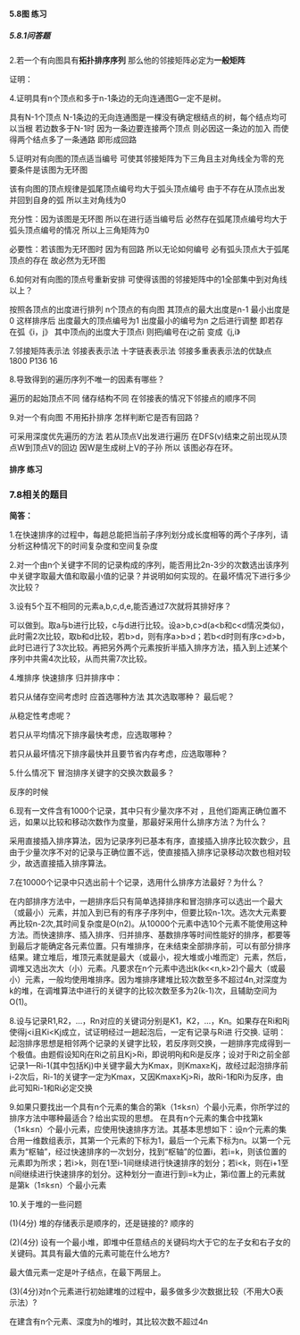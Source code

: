 #### 5.8图 练习

##### 5.8.1问答题

2.若一个有向图具有**拓扑排序序列** 那么他的邻接矩阵必定为**一般矩阵** 

证明：

4.证明具有n个顶点和多于n-1条边的无向连通图G一定不是树。

具有N-1个顶点 N-1条边的无向连通图是一棵没有确定根结点的树，每个结点均可以当根 若边数多于N-1时 因为一条边要连接两个顶点 则必因这一条边的加入 而使得两个结点多了一条通路 即形成回路

5.证明对有向图的顶点适当编号 可使其邻接矩阵为下三角且主对角线全为零的充要条件是该图为无环图

该有向图的顶点规律是弧尾顶点编号均大于弧头顶点编号 由于不存在从顶点出发并回到自身的弧 所以主对角线为0

充分性：因为该图是无环图 所以在进行适当编号后 必然存在弧尾顶点编号均大于弧头顶点编号的情况 所以上三角矩阵为0

必要性：若该图为无环图时 因为有回路 所以无论如何编号 必有弧头顶点大于弧尾顶点的存在  故必然为无环图

6.如何对有向图的顶点号重新安排 可使得该图的邻接矩阵中的1全部集中到对角线以上？

按照各顶点的出度进行排列 n个顶点的有向图 其顶点的最大出度是n-1 最小出度是0 这样排序后 出度最大的顶点编号为1 出度最小的编号为n   之后进行调整 即若存在弧《i，j》 其中顶点j的出度大于顶点i 则把j编号在i之前 变成《j,i》

7.邻接矩阵表示法 邻接表表示法 十字链表表示法 邻接多重表表示法的优缺点 1800 P136 16

8.导致得到的遍历序列不唯一的因素有哪些？

遍历的起始顶点不同 储存结构不同 在邻接表的情况下邻接点的顺序不同

9.对一个有向图 不用拓扑排序 怎样判断它是否有回路？

可采用深度优先遍历的方法 若从顶点V出发进行遍历 在DFS(v)结束之前出现从顶点W到顶点V的回边 因W是生成树上V的子孙 所以 该图必存在环。



#### 排序 练习

### 7.8相关的题目

**简答：**

1.在快速排序的过程中，每趟总能把当前子序列划分成长度相等的两个子序列，请分析这种情况下的时间复杂度和空间复杂度

2.对一个由n个关键字不同的记录构成的序列，能否用比2n-3少的次数选出该序列中关键字取最大值和取最小值的记录？并说明如何实现的。在最坏情况下进行多少次比较？

3.设有5个互不相同的元素a,b,c,d,e,能否通过7次就将其排好序？

可以做到。取a与b进行比较，c与d进行比较。设a>b,c>d(a<b和c<d情况类似)，此时需2次比较，取b和d比较，若b>d，则有序a>b>d；若b<d时则有序c>d>b，此时已进行了3次比较。再把另外两个元素按折半插入排序方法，插入到上述某个序列中共需4次比较，从而共需7次比较。

4.堆排序 快速排序 归并排序中：

若只从储存空间考虑时 应首选哪种方法 其次选取哪种？ 最后呢？

从稳定性考虑呢？

若只从平均情况下排序最快考虑，应选取哪种？

若只从最坏情况下排序最快并且要节省内存考虑，应选取哪种？

5.什么情况下 冒泡排序关键字的交换次数最多？

反序的时候

6.现有一文件含有1000个记录，其中只有少量次序不对 ，且他们距离正确位置不远，如果以比较和移动次数作为度量，那最好采用什么排序方法？为什么？

采用直接插入排序算法，因为记录序列已基本有序，直接插入排序比较次数少，且由于少量次序不对的记录与正确位置不远，使直接插入排序记录移动次数也相对较少，故选直接插入排序算法。

7.在10000个记录中只选出前十个记录，选用什么排序方法最好？为什么？

在内部排序方法中，一趟排序后只有简单选择排序和冒泡排序可以选出一个最大（或最小）元素，并加入到已有的有序子序列中，但要比较n-1次。选次大元素要再比较n-2次,其时间复杂度是O(n2)。从10000个元素中选10个元素不能使用这种方法。而快速排序、插入排序、归并排序、基数排序等时间性能好的排序，都要等到最后才能确定各元素位置。只有堆排序，在未结束全部排序前，可以有部分排序结果。建立堆后，堆顶元素就是最大（或最小，视大堆或小堆而定）元素，然后，调堆又选出次大（小）元素。凡要求在n个元素中选出k(k<<n,k>2)个最大（或最小）元素，一般均使用堆排序。因为堆排序建堆比较次数至多不超过4n,对深度为k的堆，在调堆算法中进行的关键字的比较次数至多为2(k-1)次，且辅助空间为O(1)。

8.设与记录R1,R2，…，Rn对应的关键词分别是K1，K2，…，Kn。如果存在Ri和Rj使得j<i且Ki<Kj成立，试证明经过一趟起泡后，一定有记录与Ri进 行交换.
证明：起泡排序思想是相邻两个记录的关键字比较，若反序则交换，一趟排序完成得到一个极值。由题假设知Rj在Ri之前且Kj>Ri，即说明Rj和Ri是反序；设对于Ri之前全部记录1—Ri-1(其中包括Kj)中关键字最大为Kmax，则Kmax≥Kj，故经过起泡排序前i-2次后，Ri-1的关键字一定为Kmax，又因Kmax≥Kj>Ri，故Ri-1和Ri为反序，由此可知Ri-1和Ri必定交换

9.如果只要找出一个具有n个元素的集合的第k（1≤k≤n）个最小元素，你所学过的排序方法中哪种最适合？给出实现的思想。
在具有n个元素的集合中找第k（1≤k≤n）个最小元素，应使用快速排序方法。其基本思想如下：设n个元素的集合用一维数组表示，其第一个元素的下标为1，最后一个元素下标为n。以第一个元素为“枢轴”，经过快速排序的一次划分，找到“枢轴”的位置i，若i=k，则该位置的元素即为所求；若i>k，则在1至i-1间继续进行快速排序的划分；若i<k，则在i+1至n间继续进行快速排序的划分。这种划分一直进行到i=k为止，第i位置上的元素就是第k（1≤k≤n）个最小元素

10.关于堆的一些问题

(1)(4分) 堆的存储表示是顺序的，还是链接的?  顺序的

(2)(4分) 设有一个最小堆，即堆中任意结点的关键码均大于它的左子女和右子女的关键码。其具有最大值的元素可能在什么地方? 

最大值元素一定是叶子结点，在最下两层上。

(3)(4分)对n个元素进行初始建堆的过程中，最多做多少次数据比较（不用大O表示法）?

在建含有n个元素、深度为h的堆时，其比较次数不超过4n